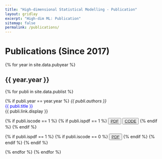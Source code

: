 ```yaml
---
title: "High-dimensional Statistical Modelling - Publication"
layout: gridlay
excerpt: "High-dim ML: Publication"
sitemap: false
permalink: /publications/
---
```



# Publications (Since 2017)

{% for year in site.data.pubyear %}
## {{ year.year }}

{% for publi in site.data.publist %}

   {% if publi.year  == year.year %}
  <em>{{ publi.authors }}</em>  <br>
  <span style="color: #0000FF;">{{ publi.title }}</span><br>{{ publi.link.display }}


  {% if publi.iscode  == 1 %}
  {% if publi.ispdf  == 1 %}
  <button type="button"  class="btn-flat-border"><a href="{{ publi.link.pdfurl }}" target="_blank" rel="noopener">PDF</a></button>
  <button type="button" class="btn-flat-border"><a href="{{ publi.link.codeurl }}" target="_blank" rel="noopener">CODE</a></button>
  {% endif %}
  {% endif %}

  {% if publi.ispdf  == 1 %}
  {% if publi.iscode  == 0 %}
  <button type="button" class="btn-flat-border"><a href="{{ publi.link.pdfurl }}" target="_blank" rel="noopener">PDF</a></button>
  {% endif %}
  {% endif %}
  {% endif %}

{% endfor %}
{% endfor %}
